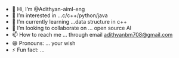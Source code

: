 - 👋 Hi, I’m @Adithyan-aiml-eng
- 👀 I’m interested in ...c/c++/python/java
- 🌱 I’m currently learning ...data structure in c++
- 💞️ I’m looking to collaborate on ... open source AI
- 📫 How to reach me ... through email adithyanbm708@gmail.com
- 😄 Pronouns: ... your wish
- ⚡ Fun fact: ...

<!---
Adithyan-aiml-eng/Adithyan-aiml-eng is a ✨ special ✨ repository because its `README.md` (this file) appears on your GitHub profile.
You can click the Preview link to take a look at your changes.
--->
